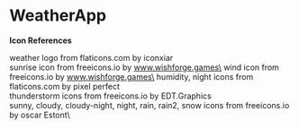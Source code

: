 # WeatherApp


**Icon References**

weather logo from flaticons.com by iconxiar\
sunrise icon from freeicons.io by www.wishforge.games\
wind icon from freeicons.io by www.wishforge.games\
humidity, night icons from flaticons.com by pixel perfect\
thunderstorm icons from freeicons.io by EDT.Graphics\
sunny, cloudy, cloudy-night, night, rain, rain2, snow icons from freeicons.io by oscar Estont\

